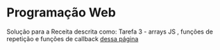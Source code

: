 
# Programação Web

Solução para a Receita descrita como: Tarefa 3 - arrays JS , funções de repetição e funções de callback
[dessa página](https://sites.google.com/view/fabricio10/p%C3%A1gina-inicial/cursos/pweb/receita-html-js2)
